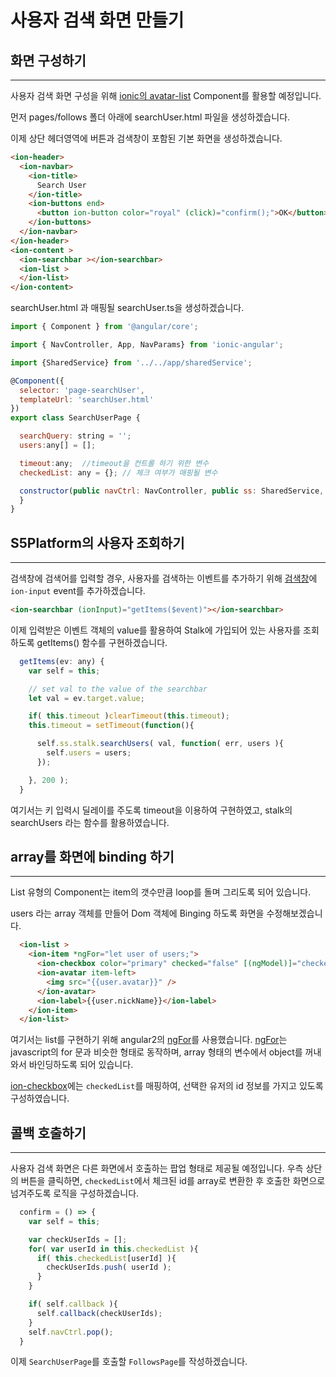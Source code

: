 # 사용자 검색 화면 만들기

## 화면 구성하기
-----------

사용자 검색 화면 구성을 위해 [ionic의 avatar-list](http://ionicframework.com/docs/v2/components/#avatar-list) Component를 활용할 예정입니다.

먼저 pages/follows 폴더 아래에 searchUser.html 파일을 생성하겠습니다.

이제 상단 헤더영역에 버튼과 검색창이 포함된 기본 화면을 생성하겠습니다.

```html
<ion-header>
  <ion-navbar>
    <ion-title>
      Search User
    </ion-title>
    <ion-buttons end>
      <button ion-button color="royal" (click)="confirm();">OK</button>
    </ion-buttons>
  </ion-navbar>
</ion-header>
<ion-content >
  <ion-searchbar ></ion-searchbar>
  <ion-list >
  </ion-list>
</ion-content>
```

searchUser.html 과 매핑될 searchUser.ts을 생성하겠습니다.

```javascript
import { Component } from '@angular/core';

import { NavController, App, NavParams} from 'ionic-angular';

import {SharedService} from '../../app/sharedService';

@Component({
  selector: 'page-searchUser',
  templateUrl: 'searchUser.html'
})
export class SearchUserPage {

  searchQuery: string = '';
  users:any[] = [];

  timeout:any;  //timeout을 컨트롤 하기 위한 변수
  checkedList: any = {}; // 체크 여부가 매핑될 변수

  constructor(public navCtrl: NavController, public ss: SharedService, private app:App, private navParam) {
  }
}
```

## S5Platform의 사용자 조회하기
----------
검색창에 검색어를 입력할 경우, 사용자를 검색하는 이벤트를 추가하기 위해 [검색창](http://ionicframework.com/docs/v2/api/components/searchbar/Searchbar/)에 `ion-input` event를 추가하겠습니다.

```html
<ion-searchbar (ionInput)="getItems($event)"></ion-searchbar>
```

이제 입력받은 이벤트 객체의 value를 활용하여 Stalk에 가입되어 있는 사용자를 조회하도록 getItems() 함수를 구현하겠습니다.

```javascript
  getItems(ev: any) {
    var self = this;

    // set val to the value of the searchbar
    let val = ev.target.value;

    if( this.timeout )clearTimeout(this.timeout);
    this.timeout = setTimeout(function(){

      self.ss.stalk.searchUsers( val, function( err, users ){
        self.users = users;
      });

    }, 200 );
  }
```

여기서는 키 입력시 딜레이를 주도록 timeout을 이용하여 구현하였고, stalk의 searchUsers 라는 함수를 활용하였습니다.


## array를 화면에 binding 하기
-----------

List 유형의 Component는 item의 갯수만큼 loop를 돌며 그리도록 되어 있습니다.

users 라는 array 객체를 만들어 Dom 객체에 Binging 하도록 화면을 수정해보겠습니다.

```html
  <ion-list >
    <ion-item *ngFor="let user of users;">
      <ion-checkbox color="primary" checked="false" [(ngModel)]="checkedList[user.id]"></ion-checkbox>
      <ion-avatar item-left>
        <img src="{{user.avatar}}" />
      </ion-avatar>
      <ion-label>{{user.nickName}}</ion-label>
    </ion-item>
  </ion-list>
```

여기서는 list를 구현하기 위해 angular2의 [ngFor](https://angular.io/docs/ts/latest/api/common/index/NgFor-directive.html)를 사용했습니다. [ngFor](https://angular.io/docs/ts/latest/api/common/index/NgFor-directive.html)는 javascript의 for 문과 비슷한 형태로 동작하며, array 형태의 변수에서 object를 꺼내와서 바인딩하도록 되어 있습니다.

[ion-checkbox](http://ionicframework.com/docs/v2/api/components/checkbox/Checkbox/)에는 `checkedList`를 매핑하여, 선택한 유저의 id 정보를 가지고 있도록 구성하였습니다.

## 콜백 호출하기
-----------
사용자 검색 화면은 다른 화면에서 호출하는 팝업 형태로 제공될 예정입니다.
우측 상단의 버튼을 클릭하면, `checkedList`에서 체크된 id를 array로 변환한 후 호출한 화면으로 넘겨주도록 로직을 구성하겠습니다.


```javascript
  confirm = () => {
    var self = this;

    var checkUserIds = [];
    for( var userId in this.checkedList ){
      if( this.checkedList[userId] ){
        checkUserIds.push( userId );
      }
    }

    if( self.callback ){
      self.callback(checkUserIds);
    }
    self.navCtrl.pop();
  }

```

이제 `SearchUserPage`를 호출할 `FollowsPage`를 작성하겠습니다.